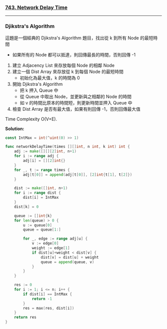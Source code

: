 ### [743. Network Delay Time]

---

### Djikstra's Algorithm

這題是一個經典的 Djikstra's Algorithm 題目，找出從 k 到所有 Node 的最短時間
-   如果所有的 Node 都可以抵達，則回傳最長的時間，否則回傳 -1

1.  建立 Adjacency List 來存放每個 Node 的相鄰 Node
2.  建立一個 Dist Array 來存放從 k 到每個 Node 的最短時間
    -   初始化為最大值，k 的時間為 0
3.  開始 Djikstra's Algorithm
    -   把 k 押入 Queue 中
    -   從 Queue 中取出 Node，並更新與之相鄰的 Node 的時間
    -   如 v 的時間比原本的時間短，則更新時間並押入 Queue 中
4.  檢查 Dist Array 是否有最大值，如果有則回傳 -1，否則回傳最大值

Time Complexity O(V+E).

**Solution:**
```go
const IntMax = int(^uint(0) >> 1)

func networkDelayTime(times [][]int, n int, k int) int {
	adj := make([][][2]int, n+1)
	for i := range adj {
		adj[i] = [][2]int{}
	}
	for _, t := range times {
		adj[t[0]] = append(adj[t[0]], [2]int{t[1], t[2]})
	}

	dist := make([]int, n+1)
	for i := range dist {
		dist[i] = IntMax
	}
	dist[k] = 0

    queue := []int{k}
    for len(queue) > 0 {
        u := queue[0]
        queue = queue[1:]

        for _, edge := range adj[u] {
            v := edge[0]
            weight := edge[1]
            if dist[u]+weight < dist[v] {
                dist[v] = dist[u] + weight
                queue = append(queue, v)
            }
        }
    }

    res := 0
    for i := 1; i <= n; i++ {
        if dist[i] == IntMax {
            return -1
        }
        res = max(res, dist[i])
    }
    return res
}
```

[743. Network Delay Time]: https://leetcode.com/problems/network-delay-time/